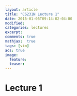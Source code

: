 ```yaml
---
layout: article
title: "CS231N Lecture 1"
date: 2015-01-05T09:14:02-04:00
modified:
categories: lectures
excerpt: 
comments: true
mathjax:  true
tags: [vim]
ads: true
image:
  feature:
  teaser:
---
```


# Lecture 1


